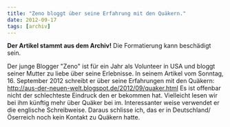```yaml
---
title: "Zeno bloggt über seine Erfahrung mit den Quäkern."
date: 2012-09-17
tags: [archiv]
---
```

**Der Artikel stammt aus dem Archiv!** Die Formatierung kann beschädigt sein.

Der junge Blogger "Zeno" ist für ein Jahr als Volunteer in USA und bloggt seiner Mutter zu liebe über seine Erlebnisse. In seinem Artikel vom Sonntag, 16. September 2012 schreibt er über seine Erfahrungen mit den Quäkern: http://aus-der-neuen-welt.blogspot.de/2012/09/quaker.html Es ist offenbar nicht der schlechteste Eindruck den er bekommen hat. Vielleicht lesen wir bei ihm künftig mehr über Quäker bei im. Interessanter weise verwendet er die englische Schreibweise.  Daraus schlisse ich, das er in Deutschland/Öserreich noch kein Kontakt zu Quäkern hatte. 

